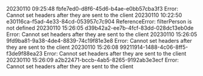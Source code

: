 20230110	09:25:48	fbfe7ed0-d8f6-45d6-b4ae-e0bb57cba3f3	Error: Cannot set headers after they are sent to the client
20230110	10:22:50	e30116ca-f5ad-4e33-84cd-053957c7c904	ReferenceError: filterPerson is not defined
20230110	15:26:05	d39b42a2-ee7b-4fcf-83dd-028dc13eb0de	Error: Cannot set headers after they are sent to the client
20230110	15:26:05	9fd9ba81-9a38-4de4-8839-74c19f81e3e8	Error: Cannot set headers after they are sent to the client
20230110	15:26:08	99211914-1488-4c06-8ff5-f3de9f88ea23	Error: Cannot set headers after they are sent to the client
20230110	15:26:09	a2b22471-bccb-4ab5-8265-9192ab3e3ecf	Error: Cannot set headers after they are sent to the client

